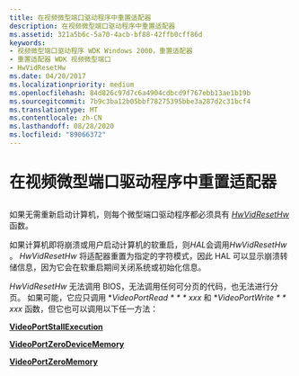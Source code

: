 ```yaml
---
title: 在视频微型端口驱动程序中重置适配器
description: 在视频微型端口驱动程序中重置适配器
ms.assetid: 321a5b6c-5a70-4acb-bf88-42ffb0cff86d
keywords:
- 视频微型端口驱动程序 WDK Windows 2000，重置适配器
- 重置适配器 WDK 视频微型端口
- HwVidResetHw
ms.date: 04/20/2017
ms.localizationpriority: medium
ms.openlocfilehash: 84d826c97d7c6a4904cdbcd9f767ebb13ae1b19b
ms.sourcegitcommit: 7b9c3ba12b05bbf78275395bbe3a287d2c31bcf4
ms.translationtype: MT
ms.contentlocale: zh-CN
ms.lasthandoff: 08/28/2020
ms.locfileid: "89066372"
---
```

# <a name="resetting-the-adapter-in-video-miniport-drivers"></a>在视频微型端口驱动程序中重置适配器


## <span id="ddk_resetting_the_adapter_in_video_miniport_drivers_gg"></span><span id="DDK_RESETTING_THE_ADAPTER_IN_VIDEO_MINIPORT_DRIVERS_GG"></span>


如果无需重新启动计算机，则每个微型端口驱动程序都必须具有 [*HwVidResetHw*](/windows-hardware/drivers/ddi/video/nc-video-pvideo_hw_reset_hw) 函数。

如果计算机即将崩溃或用户启动计算机的软重启，则*HAL*会调用*HwVidResetHw* 。 *HwVidResetHw* 将适配器重置为指定的字符模式，因此 HAL 可以显示崩溃转储信息，因为它会在软重启期间关闭系统或初始化信息。

*HwVidResetHw* 无法调用 BIOS，无法调用任何可分页的代码，也无法进行分页。 如果可能，它应只调用 **VideoPortRead * * * xxx* 和 **VideoPortWrite * * xxx* 函数，但它也可以调用以下任一方法：

[**VideoPortStallExecution**](/windows-hardware/drivers/ddi/video/nf-video-videoportstallexecution)

[**VideoPortZeroDeviceMemory**](/windows-hardware/drivers/ddi/video/nf-video-videoportzerodevicememory)

[**VideoPortZeroMemory**](/windows-hardware/drivers/ddi/video/nf-video-videoportzeromemory)

 

